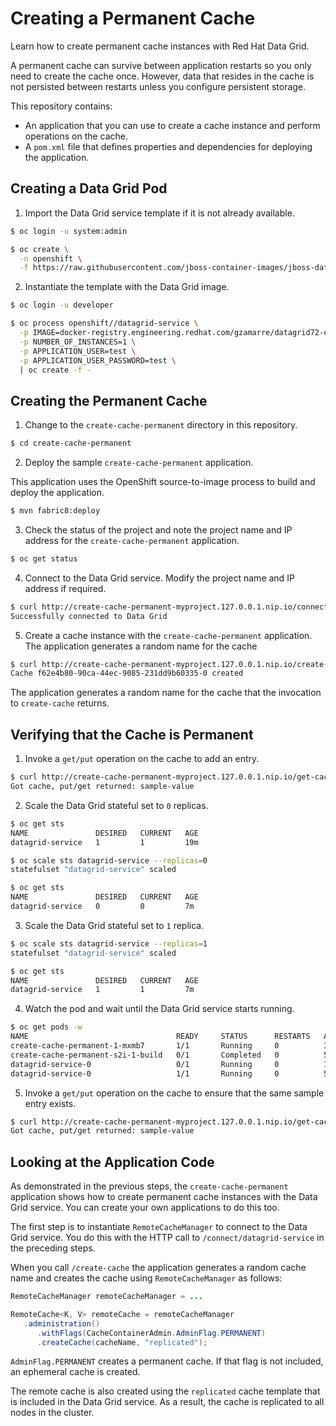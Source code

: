 # Creating a Permanent Cache
Learn how to create permanent cache instances with Red Hat Data Grid.

A permanent cache can survive between application restarts so you only need to create the cache once. However, data that resides in the cache is not persisted between restarts unless you configure persistent storage.

This repository contains:
* An application that you can use to create a cache instance and perform operations on the cache.
* A `pom.xml` file that defines properties and dependencies for deploying the application.

## Creating a Data Grid Pod

1. Import the Data Grid service template if it is not already available.

  ```bash
  $ oc login -u system:admin

  $ oc create \
    -n openshift \
    -f https://raw.githubusercontent.com/jboss-container-images/jboss-datagrid-7-openshift-image/f91b94cfd7da4630ca188cd43c26755ecfc99bdd/services/datagrid-service.json
  ```

2. Instantiate the template with the Data Grid image.

  ```bash
  $ oc login -u developer

  $ oc process openshift//datagrid-service \
    -p IMAGE=docker-registry.engineering.redhat.com/gzamarre/datagrid72-openshift:JDG-2055 \
    -p NUMBER_OF_INSTANCES=1 \
    -p APPLICATION_USER=test \
    -p APPLICATION_USER_PASSWORD=test \
    | oc create -f -
  ```

## Creating the Permanent Cache

1. Change to the `create-cache-permanent` directory in this repository.

  ```bash
  $ cd create-cache-permanent
  ```

2. Deploy the sample `create-cache-permanent` application.

  This application uses the OpenShift source-to-image process to build and deploy the application.

  ```bash
  $ mvn fabric8:deploy
  ```

3. Check the status of the project and note the project name and IP address for the `create-cache-permanent` application.

  ```bash
  $ oc get status
  ```

4. Connect to the Data Grid service. Modify the project name and IP address if required.

  ```bash
  $ curl http://create-cache-permanent-myproject.127.0.0.1.nip.io/connect/datagrid-service
  Successfully connected to Data Grid
  ```

5. Create a cache instance with the `create-cache-permanent` application. The application generates a random name for the cache

  ```bash
  $ curl http://create-cache-permanent-myproject.127.0.0.1.nip.io/create-cache
  Cache f62e4b80-90ca-44ec-9085-231dd9b60335-0 created
  ```
  The application generates a random name for the cache that the invocation to `create-cache` returns.

## Verifying that the Cache is Permanent

1. Invoke a `get/put` operation on the cache to add an entry.

  ```bash
  $ curl http://create-cache-permanent-myproject.127.0.0.1.nip.io/get-cache
  Got cache, put/get returned: sample-value
  ```

2. Scale the Data Grid stateful set to `0` replicas.

  ```bash
  $ oc get sts
  NAME               DESIRED   CURRENT   AGE
  datagrid-service   1         1         19m

  $ oc scale sts datagrid-service --replicas=0
  statefulset "datagrid-service" scaled

  $ oc get sts
  NAME               DESIRED   CURRENT   AGE
  datagrid-service   0         0         7m
  ```

3. Scale the Data Grid stateful set to `1` replica.

  ```bash
  $ oc scale sts datagrid-service --replicas=1
  statefulset "datagrid-service" scaled

  $ oc get sts
  NAME               DESIRED   CURRENT   AGE
  datagrid-service   1         1         7m
  ```

4. Watch the pod and wait until the Data Grid service starts running.

  ```bash
  $ oc get pods -w
  NAME                                 READY     STATUS      RESTARTS   AGE
  create-cache-permanent-1-mxmb7       1/1       Running     0          3m
  create-cache-permanent-s2i-1-build   0/1       Completed   0          5m
  datagrid-service-0                   0/1       Running     0          17s
  datagrid-service-0                   1/1       Running     0          50s
  ```

5. Invoke a `get/put` operation on the cache to ensure that the same sample entry exists.

  ```bash
  $ curl http://create-cache-permanent-myproject.127.0.0.1.nip.io/get-cache
  Got cache, put/get returned: sample-value
  ```

## Looking at the Application Code
As demonstrated in the previous steps, the `create-cache-permanent` application shows how to create permanent cache instances with the Data Grid service. You can create your own applications to do this too.

The first step is to instantiate `RemoteCacheManager` to connect to the Data Grid service. You do this with the HTTP call to `/connect/datagrid-service` in the preceding steps.

When you call `/create-cache` the application generates a random cache name and creates the cache using `RemoteCacheManager` as follows:

```java
RemoteCacheManager remoteCacheManager = ...

RemoteCache<K, V> remoteCache = remoteCacheManager
   .administration()
      .withFlags(CacheContainerAdmin.AdminFlag.PERMANENT)
      .createCache(cacheName, "replicated");
```

`AdminFlag.PERMANENT` creates a permanent cache. If that flag is not included, an ephemeral cache is created.

The remote cache is also created using the `replicated` cache template that is included in the Data Grid service. As a result, the cache is replicated to all nodes in the cluster.
